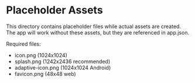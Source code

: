 # Placeholder Assets

This directory contains placeholder files while actual assets are created.
The app will work without these assets, but they are referenced in app.json.

Required files:
- icon.png (1024x1024)
- splash.png (1242x2436 recommended)
- adaptive-icon.png (1024x1024 Android)
- favicon.png (48x48 web)